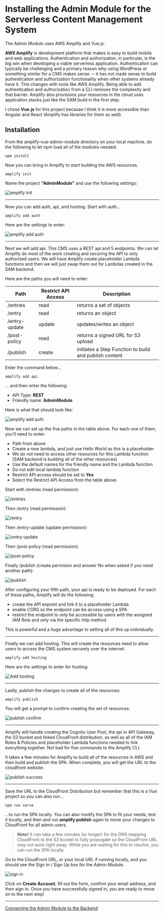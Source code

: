 # Installing the Admin Module for the Serverless Content Management System

The Admin Module uses AWS Amplify and Vue.js. 

**AWS Amplify** is development platform that makes is easy to build mobile and web applications. Authentication and authorization, in particular, is the big win when developing a viable serverless application. Authentication can typically be challenging and a primary reason why using WordPress or something similar for a CMS makes sense -- it has not made sense to build  authentication and authorization functionality when other systems already have it. This changes with tools like AWS Amplify. Being able to add authentication and authorization from a CLI removes the complexity and that barrier. Amplify also provisions your resources in the cloud uses application stacks just like the SAM build in the first step.

I chose **Vue.js** for this project because I think it is more accessible than Angular and React (Amplify has libraries for them as well). 


## Installation

From the amplify-vue-admin-module directory on your local machine, do the following to let npm load all of the modules needed:

```
npm install
```

Now you can bring in Amplify to start building the AWS resources.

```
amplify init
```

Name the project **"AdminModule"** and use the following settings:

![amplify init](https://spontaign-public.s3-us-west-2.amazonaws.com/serverless-cms/AMP-init.png)

___

Now you can add auth, api, and hosting. Start with auth...

```
amplify add auth
```

Here are the settings to enter:

![amplify add auth](https://spontaign-public.s3-us-west-2.amazonaws.com/serverless-cms/AMP-add-auth.png)

___

Next we will add api. This CMS uses a REST api and 5 endpoints. We can let Amplify do most of the work creating and securing the API to only authorized users. We will have Amplify create placeholder Lambda functions and then we will just swap them out for Lambdas created in the SAM backend. 

Here are the paths you will need to enter:

| Path | Restrict API Access | Description |
| --- | --- | --- |
| /entries | read | returns a set of objects |
| /entry | read | returns an object |
| /entry-update | update | updates/writes an object |
| /post-policy | read | returns a signed URL for S3 upload |
| /publish | create | initiates a Step Function to build and publish content |

Enter the command below...

```
amplify add api
```
... and then enter the following:

* API Type: **REST**
* Friendly name: **AdminModule**

Here is what that should look like:

![amplify add auth](https://spontaign-public.s3-us-west-2.amazonaws.com/serverless-cms/api-add-api-start.png)

Now we can set up the five paths in the table above. For each one of them, you'll need to enter:

* Path from above
* Create a new lambda, and just use Hello World as this is a placeholder
* We do not need to access other resources for this Lambda function (SAM backend is building all of the other resources)
* Use the default names for the friendly name and the Lambda function
* Do not edit local lambda function
* Restrict API access should be set to **Yes**
* Select the Restrict API Access from the table above.

Start with /entries (read permission):

![/entries](https://spontaign-public.s3-us-west-2.amazonaws.com/serverless-cms/api-entries.png)

Then /entry (read permission):

![/entry](https://spontaign-public.s3-us-west-2.amazonaws.com/serverless-cms/api-entry.png)


Then /entry-update (update permission):

![/entry-update](https://spontaign-public.s3-us-west-2.amazonaws.com/serverless-cms/api-entry-update.png)


Then /post-policy (read permission):

![/post-policy](https://spontaign-public.s3-us-west-2.amazonaws.com/serverless-cms/api-post-policy.png)


Finally /publish (create permision and answer No when asked if you need another path):

![/publish](https://spontaign-public.s3-us-west-2.amazonaws.com/serverless-cms/api-publish.png)


After configuring your fifth path, your api is ready to be deployed. For each of these paths, Amplify will do the following:

* create the API enpoint and link it to a placeholder Lambda
* enable CORS so the endpoint can be access using a SPA
* restrict the endpoint to only be accessible by users with the assigned IAM Role and only via the specific http method

This is powerful and a huge advantage to setting all of this up individually.

___

Finally we can add hosting. This will create the resources need to allow users to access the CMS system securely over the internet. 

```
amplify add hosting
```

Here are the settings to enter for hosting:

![Add hosting](https://spontaign-public.s3-us-west-2.amazonaws.com/serverless-cms/AMP-add-hosting.png)

___

Lastly, publish the changes to create all of the resources:

```
amplify publish
```

You will get a prompt to confirm creating the set of resources:

![publish confirm](https://spontaign-public.s3-us-west-2.amazonaws.com/serverless-cms/a1-amplify-resource-publish.png)

___

Amplify will handle creating the Cognito User Pool, the api in API Gateway, the S3 bucket and linked CloudFront distribution, as well as all of the IAM Roles & Policies and placeholder Lambda functions needed to link everything together. Not bad for five commands to the Amplify CLI.

It takes a few minutes for Amplify to build all of the resources in AWS and then build and publish the SPA. When complete, you will get the URL to the cloudfront website:


![publish success](https://spontaign-public.s3-us-west-2.amazonaws.com/serverless-cms/AMP-publish-success.png)

___

Save the URL to the CloudFront Distribution but remember that this is a Vue project so you can also run...

```
npm run serve
```

...to run the SPA locally. You can also modify the SPA to fit your needs, test it locally, and then and run **amplify publish** again to move your changes to CloudFront for all admin users.

> **Note!** It can take a few minutes (or longer) for the DNS mapping CloudFront to the S3 bucket to fully propogate so the CloudFront URL may not work right away. While you are waiting for this to resolve, you can run the SPA locally.

Go to the CloudFront URL, or your local URL if running locally, and you should see the Sign In / Sign Up box for the Admin Module.

![sign in](https://spontaign-public.s3-us-west-2.amazonaws.com/serverless-cms/UI-signin.png)

Click on **Create Account**, fill out the form, confirm your email address, and then sign in. Once you have successfully signed in, you are ready to move on to the next step!

___

[Connecting the Admin Module to the Backend](../CONNECTING.md)




